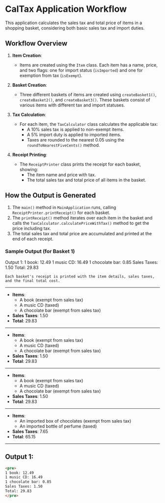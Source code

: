 # CalTax Application Workflow

This application calculates the sales tax and total price of items in a shopping basket, considering both basic sales tax and import duties.

## Workflow Overview

1. **Item Creation**: 
   - Items are created using the `Item` class. Each item has a name, price, and two flags: one for import status (`isImported`) and one for exemption from tax (`isExempt`).
   
2. **Basket Creation**:
   - Three different baskets of items are created using `createBasket1()`, `createBasket2()`, and `createBasket3()`. These baskets consist of various items with different tax and import statuses.

3. **Tax Calculation**:
   - For each item, the `TaxCalculator` class calculates the applicable tax:
     - A 10% sales tax is applied to non-exempt items.
     - A 5% import duty is applied to imported items.
     - Taxes are rounded to the nearest 0.05 using the `roundToNearestFiveCents()` method.

4. **Receipt Printing**:
   - The `ReceiptPrinter` class prints the receipt for each basket, showing:
     - The item name and price with tax.
     - The total sales tax and total price of all items in the basket.

## How the Output is Generated

1. The `main()` method in `MainApplication` runs, calling `ReceiptPrinter.printReceipt()` for each basket.
2. The `printReceipt()` method iterates over each item in the basket and calls the `TaxCalculator.calculatePriceWithTax()` method to get the price including tax.
3. The total sales tax and total price are accumulated and printed at the end of each receipt.

### Sample Output (for Basket 1)

Output 1: 1 book: 12.49 1 music CD: 16.49 1 chocolate bar: 0.85 Sales Taxes: 1.50 Total: 29.83
```vbnet
Each basket's receipt is printed with the item details, sales taxes, and the final total cost.
```

---


- **Items**: 
  - A book (exempt from sales tax)
  - A music CD (taxed)
  - A chocolate bar (exempt from sales tax)
- **Sales Taxes**: 1.50
- **Total**: 29.83

---


- **Items**: 
  - A book (exempt from sales tax)
  - A music CD (taxed)
  - A chocolate bar (exempt from sales tax)
- **Sales Taxes**: 1.50
- **Total**: 29.83

---


- **Items**: 
  - A book (exempt from sales tax)
  - A music CD (taxed)
  - A chocolate bar (exempt from sales tax)
- **Sales Taxes**: 1.50
- **Total**: 29.83

---




- **Items**:
  - An imported box of chocolates (exempt from sales tax)
  - An imported bottle of perfume (taxed)
- **Sales Taxes**: 7.65
- **Total**: 65.15

---


## Output 1:

```html
<pre>
1 book: 12.49
1 music CD: 16.49
1 chocolate bar: 0.85
Sales Taxes: 1.50
Total: 29.83
</pre>
```
